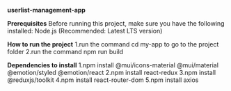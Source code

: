 **userlist-management-app**

**Prerequisites**
Before running this project, make sure you have the following installed:
Node.js (Recommended: Latest LTS version)

**How to run the project**
1.run the command cd my-app to go to the project folder
2.run the command npm run build

**Dependencies to install**
1.npm install @mui/icons-material @mui/material @emotion/styled @emotion/react
2.npm install react-redux
3.npm install @reduxjs/toolkit
4.npm install react-router-dom
5.npm install axios
